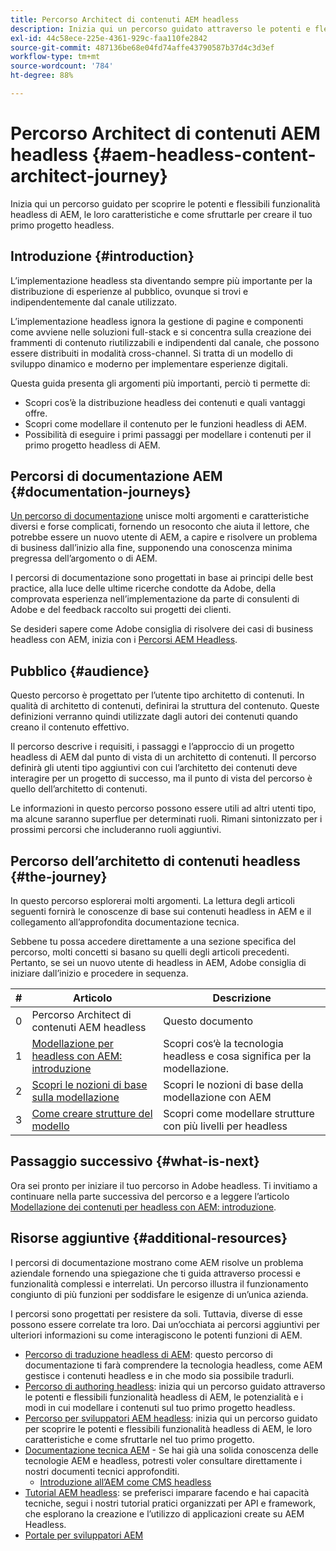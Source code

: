 ```yaml
---
title: Percorso Architect di contenuti AEM headless
description: Inizia qui un percorso guidato attraverso le potenti e flessibili funzionalità headless di AEM, le loro caratteristiche e come modellare i contenuti sul tuo primo progetto headless.
exl-id: 44c58ece-225e-4361-929c-faa110fe2842
source-git-commit: 487136be68e04fd74affe43790587b37d4c3d3ef
workflow-type: tm+mt
source-wordcount: '784'
ht-degree: 88%

---
```


# Percorso Architect di contenuti AEM headless {#aem-headless-content-architect-journey}

Inizia qui un percorso guidato per scoprire le potenti e flessibili funzionalità headless di AEM, le loro caratteristiche e come sfruttarle per creare il tuo primo progetto headless.

## Introduzione {#introduction}

L’implementazione headless sta diventando sempre più importante per la distribuzione di esperienze al pubblico, ovunque si trovi e indipendentemente dal canale utilizzato.

L’implementazione headless ignora la gestione di pagine e componenti come avviene nelle soluzioni full-stack e si concentra sulla creazione dei frammenti di contenuto riutilizzabili e indipendenti dal canale, che possono essere distribuiti in modalità cross-channel. Si tratta di un modello di sviluppo dinamico e moderno per implementare esperienze digitali.

Questa guida presenta gli argomenti più importanti, perciò ti permette di:

* Scopri cos’è la distribuzione headless dei contenuti e quali vantaggi offre.
* Scopri come modellare il contenuto per le funzioni headless di AEM.
* Possibilità di eseguire i primi passaggi per modellare i contenuti per il primo progetto headless di AEM.

## Percorsi di documentazione AEM {#documentation-journeys}

[Un percorso di documentazione](/help/journey-documentation/home.md) unisce molti argomenti e caratteristiche diversi e forse complicati, fornendo un resoconto che aiuta il lettore, che potrebbe essere un nuovo utente di AEM, a capire e risolvere un problema di business dall’inizio alla fine, supponendo una conoscenza minima pregressa dell’argomento o di AEM.

I percorsi di documentazione sono progettati in base ai principi delle best practice, alla luce delle ultime ricerche condotte da Adobe, della comprovata esperienza nell’implementazione da parte di consulenti di Adobe e del feedback raccolto sui progetti dei clienti.

Se desideri sapere come Adobe consiglia di risolvere dei casi di business headless con AEM, inizia con i [Percorsi AEM Headless](/help/journey-headless/overview.md).

## Pubblico {#audience}

Questo percorso è progettato per l’utente tipo architetto di contenuti. In qualità di architetto di contenuti, definirai la struttura del contenuto. Queste definizioni verranno quindi utilizzate dagli autori dei contenuti quando creano il contenuto effettivo.

Il percorso descrive i requisiti, i passaggi e l’approccio di un progetto headless di AEM dal punto di vista di un architetto di contenuti. Il percorso definirà gli utenti tipo aggiuntivi con cui l’architetto dei contenuti deve interagire per un progetto di successo, ma il punto di vista del percorso è quello dell’architetto di contenuti.

Le informazioni in questo percorso possono essere utili ad altri utenti tipo, ma alcune saranno superflue per determinati ruoli. Rimani sintonizzato per i prossimi percorsi che includeranno ruoli aggiuntivi.

## Percorso dell’architetto di contenuti headless {#the-journey}

In questo percorso esplorerai molti argomenti. La lettura degli articoli seguenti fornirà le conoscenze di base sui contenuti headless in AEM e il collegamento all’approfondita documentazione tecnica.

Sebbene tu possa accedere direttamente a una sezione specifica del percorso, molti concetti si basano su quelli degli articoli precedenti. Pertanto, se sei un nuovo utente di headless in AEM, Adobe consiglia di iniziare dall’inizio e procedere in sequenza.

| # | Articolo | Descrizione |
|---|---|---|
| 0 | Percorso Architect di contenuti AEM headless | Questo documento |
| 1 | [Modellazione per headless con AEM: introduzione](introduction.md) | Scopri cos‘è la tecnologia headless e cosa significa per la modellazione. |
| 2 | [Scopri le nozioni di base sulla modellazione](basics.md) | Scopri le nozioni di base della modellazione con AEM |
| 3 | [Come creare strutture del modello](model-structure.md) | Scopri come modellare strutture con più livelli per headless |

## Passaggio successivo {#what-is-next}

Ora sei pronto per iniziare il tuo percorso in Adobe headless. Ti invitiamo a continuare nella parte successiva del percorso e a leggere l’articolo [Modellazione dei contenuti per headless con AEM: introduzione](introduction.md).

## Risorse aggiuntive {#additional-resources}

I percorsi di documentazione mostrano come AEM risolve un problema aziendale fornendo una spiegazione che ti guida attraverso processi e funzionalità complessi e interrelati. Un percorso illustra il funzionamento congiunto di più funzioni per soddisfare le esigenze di un’unica azienda.

I percorsi sono progettati per resistere da soli. Tuttavia, diverse di esse possono essere correlate tra loro. Dai un’occhiata ai percorsi aggiuntivi per ulteriori informazioni su come interagiscono le potenti funzioni di AEM.

* [Percorso di traduzione headless di AEM](/help/journey-headless/translation/overview.md): questo percorso di documentazione ti farà comprendere la tecnologia headless, come AEM gestisce i contenuti headless e in che modo sia possibile tradurli.
* [Percorso di authoring headless](/help/journey-headless/author/overview.md): inizia qui un percorso guidato attraverso le potenti e flessibili funzionalità headless di AEM, le potenzialità e i modi in cui modellare i contenuti sul tuo primo progetto headless.
* [Percorso per sviluppatori AEM headless](/help/journey-headless/developer/overview.md): inizia qui un percorso guidato per scoprire le potenti e flessibili funzionalità headless di AEM, le loro caratteristiche e come sfruttarle nel tuo primo progetto.
* [Documentazione tecnica AEM](https://experienceleague.adobe.com/docs/experience-manager-65.html?lang=it) - Se hai già una solida conoscenza delle tecnologie AEM e headless, potresti voler consultare direttamente i nostri documenti tecnici approfonditi.
   * [Introduzione all’AEM come CMS headless](/help/sites-developing/headless/introduction.md)
* [Tutorial AEM headless](https://experienceleague.adobe.com/docs/experience-manager-learn/getting-started-with-aem-headless/overview.html?lang=it): se preferisci imparare facendo e hai capacità tecniche, segui i nostri tutorial pratici organizzati per API e framework, che esplorano la creazione e l’utilizzo di applicazioni create su AEM Headless.
* [Portale per sviluppatori AEM](https://experienceleague.adobe.com/landing/experience-manager/headless/developer.html?lang=it)
